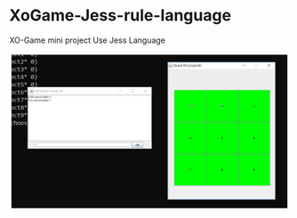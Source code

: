 # XoGame-Jess-rule-language
XO-Game mini project Use Jess Language 

![Image of Yaktocat](https://github.com/bankff/XoGame-Jess-rule-language/blob/master/%E0%B8%A3%E0%B8%B9%E0%B8%9B%E0%B8%A0%E0%B8%B2%E0%B8%9E1.png)

